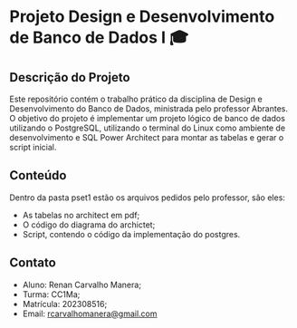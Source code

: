 # Projeto Design e Desenvolvimento de Banco de Dados I 🎓

## Descrição do Projeto
Este repositório contém o trabalho prático da disciplina de Design e Desenvolvimento do Banco de Dados, ministrada pelo professor Abrantes. O objetivo do projeto é implementar um projeto lógico de banco de dados utilizando o PostgreSQL, utilizando o terminal do Linux como ambiente de desenvolvimento e SQL Power Architect para montar as tabelas e gerar o script inicial.

## Conteúdo
Dentro da pasta pset1 estão os arquivos pedidos pelo professor, são eles:
- As tabelas no architect em pdf;
- O código do diagrama do archictet;
- Script, contendo o código da implementação do postgres.

## Contato
- Aluno: Renan Carvalho Manera;
- Turma: CC1Ma;
- Matrícula: 202308516;
- Email: rcarvalhomanera@gmail.com 
